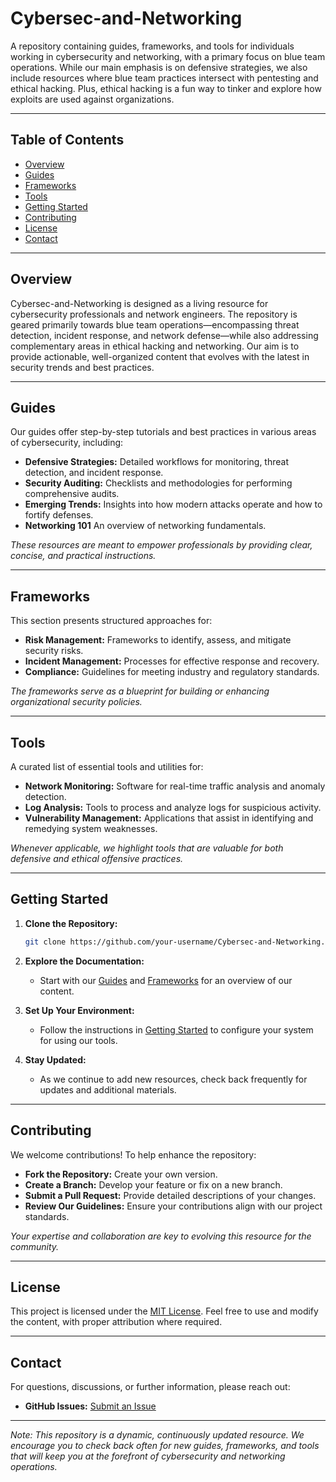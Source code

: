 # Cybersec-and-Networking

A repository containing guides, frameworks, and tools for individuals working in cybersecurity and networking, with a primary focus on blue team operations. While our main emphasis is on defensive strategies, we also include resources where blue team practices intersect with pentesting and ethical hacking. Plus, ethical hacking is a fun way to tinker and explore how exploits are used against organizations. 

---

## Table of Contents

- [Overview](#overview)
- [Guides](#guides)
- [Frameworks](#frameworks)
- [Tools](#tools)
- [Getting Started](#getting-started)
- [Contributing](#contributing)
- [License](#license)
- [Contact](#contact)

---

## Overview

Cybersec-and-Networking is designed as a living resource for cybersecurity professionals and network engineers. The repository is geared primarily towards blue team operations—encompassing threat detection, incident response, and network defense—while also addressing complementary areas in ethical hacking and networking. Our aim is to provide actionable, well-organized content that evolves with the latest in security trends and best practices.

---

## Guides

Our guides offer step-by-step tutorials and best practices in various areas of cybersecurity, including:
- **Defensive Strategies:** Detailed workflows for monitoring, threat detection, and incident response.
- **Security Auditing:** Checklists and methodologies for performing comprehensive audits.
- **Emerging Trends:** Insights into how modern attacks operate and how to fortify defenses.
- **Networking 101** An overview of networking fundamentals. 

*These resources are meant to empower professionals by providing clear, concise, and practical instructions.*

---

## Frameworks

This section presents structured approaches for:
- **Risk Management:** Frameworks to identify, assess, and mitigate security risks.
- **Incident Management:** Processes for effective response and recovery.
- **Compliance:** Guidelines for meeting industry and regulatory standards.

*The frameworks serve as a blueprint for building or enhancing organizational security policies.*

---

## Tools

A curated list of essential tools and utilities for:
- **Network Monitoring:** Software for real-time traffic analysis and anomaly detection.
- **Log Analysis:** Tools to process and analyze logs for suspicious activity.
- **Vulnerability Management:** Applications that assist in identifying and remedying system weaknesses.

*Whenever applicable, we highlight tools that are valuable for both defensive and ethical offensive practices.*

---

## Getting Started

1. **Clone the Repository:**

   ```bash
   git clone https://github.com/your-username/Cybersec-and-Networking.git
   ```

2. **Explore the Documentation:**
   - Start with our [Guides](./GUIDES.md) and [Frameworks](./FRAMEWORKS.md) for an overview of our content.
   
3. **Set Up Your Environment:**
   - Follow the instructions in [Getting Started](./GETTING_STARTED.md) to configure your system for using our tools.
   
4. **Stay Updated:**
   - As we continue to add new resources, check back frequently for updates and additional materials.

---

## Contributing

We welcome contributions! To help enhance the repository:
- **Fork the Repository:** Create your own version.
- **Create a Branch:** Develop your feature or fix on a new branch.
- **Submit a Pull Request:** Provide detailed descriptions of your changes.
- **Review Our Guidelines:** Ensure your contributions align with our project standards.

*Your expertise and collaboration are key to evolving this resource for the community.*

---

## License

This project is licensed under the [MIT License](LICENSE). Feel free to use and modify the content, with proper attribution where required.

---

## Contact

For questions, discussions, or further information, please reach out:
- **GitHub Issues:** [Submit an Issue](https://github.com/LeviLionheart/Cybersec-and-Networking/issues)

---

*Note: This repository is a dynamic, continuously updated resource. We encourage you to check back often for new guides, frameworks, and tools that will keep you at the forefront of cybersecurity and networking operations.*

